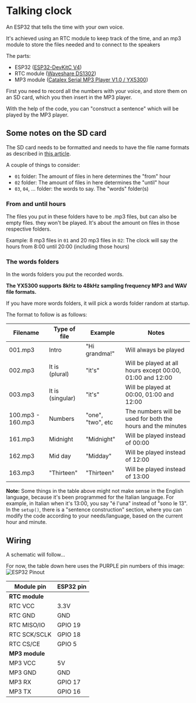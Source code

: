 # Talking clock

An ESP32 that tells the time with your own voice.

It's achieved using an RTC module to keep track of the time, and an mp3 module to store the files needed and to connect to the speakers

The parts:
- ESP32 ([ESP32-DevKitC V4](https://docs.espressif.com/projects/esp-idf/en/latest/esp32/hw-reference/esp32/get-started-devkitc.html))
- RTC module ([Waveshare DS1302](https://www.waveshare.com/ds1302-rtc-board.htm))
- MP3 module ([Catalex Serial MP3 Player V1.0 / YX5300](https://github.com/MajicDesigns/MD_YX5300/))

First you need to record all the numbers with your voice, and store them on an SD card, which you then insert in the MP3 player.

With the help of the code, you can "construct a sentence" which will be played by the MP3 player.

## Some notes on the SD card

The SD card needs to be formatted and needs to have the file name formats as described in [this article](https://arduinoplusplus.wordpress.com/2018/07/23/yx5300-serial-mp3-player-catalex-module/).


A couple of things to consider:
- `01` folder: The amount of files in here determines the "from" hour
- `02` folder: The amount of files in here determines the "until" hour
- `03`, `04`, ... folder: the words to say. The "words" folder(s)


### From and until hours

The files you put in these folders have to be .mp3 files, but can also be empty files. they won't be played. It's about the amount on files in those respective folders.

Example: 8 mp3 files in `01` and 20 mp3 files in `02`: The clock will say the hours from 8:00 until 20:00 (including those hours)

### The words folders

In the words folders you put the recorded words.

**The YX5300 supports 8kHz to 48kHz sampling frequency MP3 and WAV file formats.**

If you have more words folders, it will pick a words folder random at startup.

The format to follow is as follows:

| Filename | Type of file | Example | Notes |
| --- | --- | --- | --- |
| 001.mp3 | Intro | "Hi grandma!" | Will always be played |
| 002.mp3 | It is (plural) | "it's" | Will be played at all hours except 00:00, 01:00 and 12:00 |
| 003.mp3 | It is (singular) | "it's" | Will be played at 00:00, 01:00 and 12:00 |
| 100.mp3 - 160.mp3 | Numbers | "one", "two", etc | The numbers will be used for both the hours and the minutes |
| 161.mp3 | Midnight | "Midnight" | Will be played instead of 00:00 |
| 162.mp3 | Mid day | "Midday" | Will be played instead of 12:00 |
| 163.mp3 | "Thirteen" | "Thirteen" | Will be played instead of 13:00 |

**Note:** Some things in the table above might not make sense in the English language, because it's been programmed for the Italian language. For example, in Italian when it's 13:00, you say "é l'una" instead of "sono le 13". In the `setup()`, there is a "sentence construction" section, where you can modify the code according to your needs/language, based on the current hour and minute.


## Wiring

A schematic will follow...

For now, the table down here uses the PURPLE pin numbers of this image:
![ESP32 Pinout](https://www.mischianti.org/wp-content/uploads/2021/07/ESP32-DEV-KIT-DevKitC-v4-pinout-mischianti.png)


| Module pin | ESP32 pin |
| --- | --- |
| **RTC module** | |
| RTC VCC | 3.3V |
| RTC GND | GND |
| RTC MISO/IO | GPIO 19 |
| RTC SCK/SCLK | GPIO 18 |
| RTC CS/CE | GPIO 5 |
| **MP3 module** | |
| MP3 VCC | 5V |
| MP3 GND | GND |
| MP3 RX | GPIO 17 |
| MP3 TX | GPIO 16 |